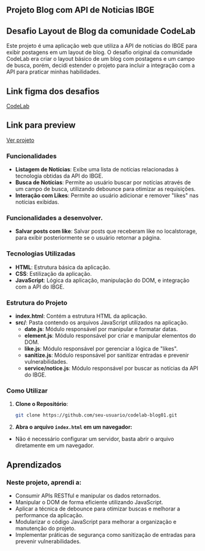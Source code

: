 ## Projeto Blog com API de Noticias IBGE

## Desafio Layout de Blog da comunidade CodeLab
Este projeto é uma aplicação web que utiliza a API de notícias do IBGE para exibir postagens em um layout de blog. O desafio original da comunidade CodeLab era criar o layout básico de um blog com postagens e um campo de busca, porém, decidi estender o projeto para incluir a integração com a API para praticar minhas habilidades.

## Link figma dos desafios 
[CodeLab](https://www.figma.com/design/Yb9IBH56g7T1hdIyZ3BMNO/Desafios---CodeLab?node-id=257087-8&t=zEiZdP6EcTY90fsB-0)

## Link para preview
[Ver projeto](https://gilecampos.github.io/codelab-blog01/)

### Funcionalidades

- **Listagem de Notícias**: Exibe uma lista de notícias relacionadas à tecnologia obtidas da API do IBGE.
- **Busca de Notícias**: Permite ao usuário buscar por notícias através de um campo de busca, utilizando debounce para otimizar as requisições.
- **Interação com Likes**: Permite ao usuário adicionar e remover "likes" nas notícias exibidas.

### Funcionalidades a desenvolver.
- **Salvar posts com like**: Salvar posts que receberam like no localstorage, para exibir posteriormente se o usuário retornar a página.

### Tecnologias Utilizadas

- **HTML**: Estrutura básica da aplicação.
- **CSS**: Estilização da aplicação.
- **JavaScript**: Lógica da aplicação, manipulação do DOM, e integração com a API do IBGE.

### Estrutura do Projeto

- **index.html**: Contém a estrutura HTML da aplicação.
- **src/**: Pasta contendo os arquivos JavaScript utilizados na aplicação.
  - **date.js**: Módulo responsável por manipular e formatar datas.
  - **element.js**: Módulo responsável por criar e manipular elementos do DOM.
  - **like.js**: Módulo responsável por gerenciar a lógica de "likes".
  - **sanitize.js**: Módulo responsável por sanitizar entradas e prevenir vulnerabilidades.
  - **service/notice.js**: Módulo responsável por buscar as notícias da API do IBGE.

### Como Utilizar

1. **Clone o Repositório**:
   ```bash
   git clone https://github.com/seu-usuario/codelab-blog01.git

2. **Abra o arquivo `index.html` em um navegador:**
  - Não é necessário configurar um servidor, basta abrir o arquivo diretamente em um navegador.

## Aprendizados
### Neste projeto, aprendi a:

  - Consumir APIs RESTful e manipular os dados retornados.
  - Manipular o DOM de forma eficiente utilizando JavaScript.
  - Aplicar a técnica de debounce para otimizar buscas e melhorar a performance da aplicação.
  - Modularizar o código JavaScript para melhorar a organização e manutenção do projeto.
  - Implementar práticas de segurança como sanitização de entradas para prevenir vulnerabilidades.
